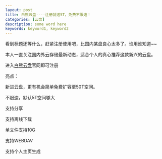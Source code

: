 ```yaml
---
layout: post
title: 白熊云盘----注册就送5T，免费不限速！
categories: [云盘]
description: some word here
keywords: keyword1, keyword2
---
```





看到标题还等什么，赶紧注册使用吧，比国内某盘良心太多了。谁用谁知道~~  

本人一直关注国内外云存储最新动态，适合个人的真心推荐这款新兴的云盘。  

进入[白熊云盘](http://pan.baixiongz.com)官网即可注册  

亮点：  

新进云盘，更有机会简单免费扩容至50T空间。  

不限速，默认5T空间够大  

支持分享  

支持离线下载  

单文件支持10G  

支持WEBDAV  

支持个人主页生成  

